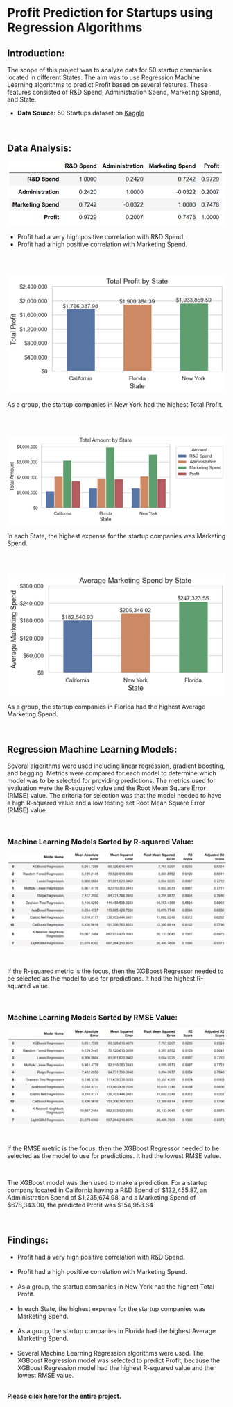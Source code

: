Profit Prediction for Startups using Regression Algorithms
================
## Introduction:
The scope of this project was to analyze data for 50 startup companies located in different 
States. The aim was to use Regression Machine Learning algorithms to predict Profit 
based on several features. These features consisted of R&D Spend, Administration Spend, 
Marketing Spend, and State.

* **Data Source:** 50 Startups dataset on [Kaggle](https://www.kaggle.com/datasets/farhanmd29/50-startups)

<br>

## Data Analysis:

![A correlation matrix](/images/1.png)

* Profit had a very high positive correlation with R&D Spend.
* Profit had a high positive correlation with Marketing Spend.

<br><br>

![A bar chart of the Total Profit of the startups by State](/images/2.png)

As a group, the startup companies in New York had the highest Total Profit.

<br><br>

![A bar chart of column sums grouped by State](/images/3.png)

In each State, the highest expense for the startup companies was Marketing Spend.

<br><br>

![A bar chart of the average Marketing Spend of the startups by State](/images/4.png)

As a group, the startup companies in Florida had the highest Average Marketing Spend.

<br>

## Regression Machine Learning Models:

Several algorithms were used including linear regression, gradient boosting, and bagging. Metrics were compared for each model to determine which model was to be selected for providing predictions. The metrics used for evaluation were the R-squared value and the Root Mean Square Error (RMSE) value. The criteria for selection was that the model needed to have a high R-squared value and a low testing set Root Mean Square Error (RMSE) value.

<br>

### Machine Learning Models Sorted by R-squared Value:

![Machine Learning Models Sorted by R-squared value](/images/5.png)

<br>

If the R-squared metric is the focus, then the XGBoost Regressor needed to be selected as the model to use for predictions. It had the highest R-squared value.

<br>

### Machine Learning Models Sorted by RMSE Value:

![Machine Learning Models Sorted by RMSE value](/images/6.png)

<br>

If the RMSE metric is the focus, then the XGBoost Regressor needed to be selected as the model to use for predictions. It had the lowest RMSE value.
 
<br>

The XGBoost model was then used to make a prediction. For a startup company located in California having a R&D Spend of $132,455.87, an Administration Spend of $1,235,674.98, and a Marketing Spend of $678,343.00, the predicted Profit was $154,958.64

<br>

## Findings:
* Profit had a very high positive correlation with R&D Spend.<br><br>
* Profit had a high positive correlation with Marketing Spend.<br><br>
* As a group, the startup companies in New York had the highest Total Profit.<br><br>
* In each State, the highest expense for the startup companies was Marketing Spend.<br><br>
* As a group, the startup companies in Florida had the highest Average Marketing Spend.<br><br>
* Several Machine Learning Regression algorithms were used. The XGBoost Regression model was selected to predict Profit, because the XGBoost Regression model had the highest R-squared value and the lowest RMSE value.<br><br>

**Please click [here](https://github.com/eric5412/Profit-Prediction-for-Startups-using-Regression/blob/main/Profit%20Prediction%20for%20Startups%20using%20Regression%20Algorithms.ipynb) for the entire project.**

<br><br>
<br><br>
